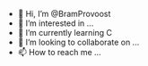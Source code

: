 - 👋 Hi, I’m @BramProvoost
- 👀 I’m interested in ...
- 🌱 I’m currently learning C
- 💞️ I’m looking to collaborate on ...
- 📫 How to reach me ...

<!---
BramProvoost/BramProvoost is a ✨ special ✨ repository because its `README.md` (this file) appears on your GitHub profile.
You can click the Preview link to take a look at your changes.
--->
